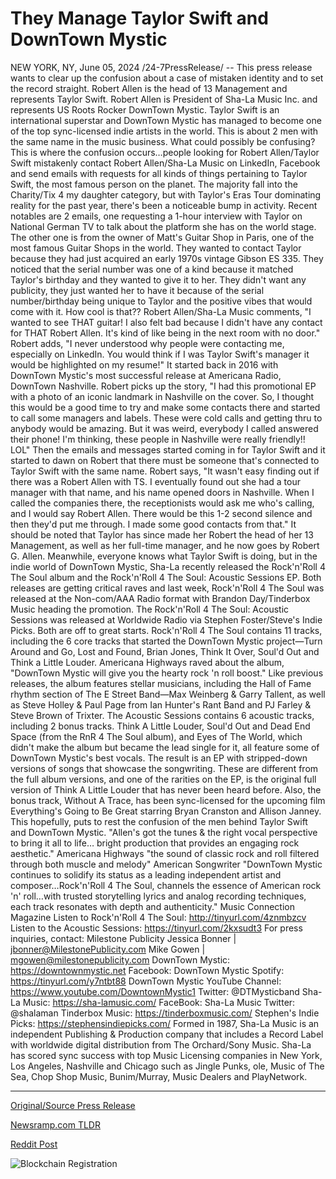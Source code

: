 # They Manage Taylor Swift and DownTown Mystic

NEW YORK, NY, June 05, 2024 /24-7PressRelease/ -- This press release wants to clear up the confusion about a case of mistaken identity and to set the record straight. Robert Allen is the head of 13 Management and represents Taylor Swift. Robert Allen is President of Sha-La Music Inc. and represents US Roots Rocker DownTown Mystic. Taylor Swift is an international superstar and DownTown Mystic has managed to become one of the top sync-licensed indie artists in the world. This is about 2 men with the same name in the music business. What could possibly be confusing?  This is where the confusion occurs…people looking for Robert Allen/Taylor Swift mistakenly contact Robert Allen/Sha-La Music on LinkedIn, Facebook and send emails with requests for all kinds of things pertaining to Taylor Swift, the most famous person on the planet. The majority fall into the Charity/Tix 4 my daughter category, but with Taylor's Eras Tour dominating reality for the past year, there's been a noticeable bump in activity. Recent notables are 2 emails, one requesting a 1-hour interview with Taylor on National German TV to talk about the platform she has on the world stage. The other one is from the owner of Matt's Guitar Shop in Paris, one of the most famous Guitar Shops in the world. They wanted to contact Taylor because they had just acquired an early 1970s vintage Gibson ES 335. They noticed that the serial number was one of a kind because it matched Taylor's birthday and they wanted to give it to her. They didn't want any publicity, they just wanted her to have it because of the serial number/birthday being unique to Taylor and the positive vibes that would come with it. How cool is that??   Robert Allen/Sha-La Music comments, "I wanted to see THAT guitar! I also felt bad because I didn't have any contact for THAT Robert Allen. It's kind of like being in the next room with no door." Robert adds, "I never understood why people were contacting me, especially on LinkedIn. You would think if I was Taylor Swift's manager it would be highlighted on my resume!" It started back in 2016 with DownTown Mystic's most successful release at Americana Radio, DownTown Nashville. Robert picks up the story, "I had this promotional EP with a photo of an iconic landmark in Nashville on the cover. So, I thought this would be a good time to try and make some contacts there and started to call some managers and labels. These were cold calls and getting thru to anybody would be amazing. But it was weird, everybody I called answered their phone! I'm thinking, these people in Nashville were really friendly!! LOL"  Then the emails and messages started coming in for Taylor Swift and it started to dawn on Robert that there must be someone that's connected to Taylor Swift with the same name. Robert says, "It wasn't easy finding out if there was a Robert Allen with TS. I eventually found out she had a tour manager with that name, and his name opened doors in Nashville. When I called the companies there, the receptionists would ask me who's calling, and I would say Robert Allen. There would be this 1-2 second silence and then they'd put me through. I made some good contacts from that." It should be noted that Taylor has since made her Robert the head of her 13 Management, as well as her full-time manager, and he now goes by Robert G. Allen.  Meanwhile, everyone knows what Taylor Swift is doing, but in the indie world of DownTown Mystic, Sha-La recently released the Rock'n'Roll 4 The Soul album and the Rock'n'Roll 4 The Soul: Acoustic Sessions EP. Both releases are getting critical raves and last week, Rock'n'Roll 4 The Soul was released at the Non-com/AAA Radio format with Brandon Day/Tinderbox Music heading the promotion. The Rock'n'Roll 4 The Soul: Acoustic Sessions was released at Worldwide Radio via Stephen Foster/Steve's Indie Picks. Both are off to great starts.  Rock'n'Roll 4 The Soul contains 11 tracks, including the 6 core tracks that started the DownTown Mystic project—Turn Around and Go, Lost and Found, Brian Jones, Think It Over, Soul'd Out and Think a Little Louder. Americana Highways raved about the album,  "DownTown Mystic will give you the hearty rock 'n roll boost." Like previous releases, the album features stellar musicians, including the Hall of Fame rhythm section of The E Street Band—Max Weinberg & Garry Tallent, as well as Steve Holley & Paul Page from Ian Hunter's Rant Band and PJ Farley & Steve Brown of Trixter.  The Acoustic Sessions contains 6 acoustic tracks, including 2 bonus tracks. Think A Little Louder, Soul'd Out and Dead End Space (from the RnR 4 The Soul album), and Eyes of The World, which didn't make the album but became the lead single for it, all feature some of DownTown Mystic's best vocals. The result is an EP with stripped-down versions of songs that showcase the songwriting. These are different from the full album versions, and one of the rarities on the EP, is the original full version of Think A Little Louder that has never been heard before. Also, the bonus track, Without A Trace, has been sync-licensed for the upcoming film Everything's Going to Be Great starring Bryan Cranston and Allison Janney. This hopefully, puts to rest the confusion of the men behind Taylor Swift and DownTown Mystic.  "Allen's got the tunes & the right vocal perspective to bring it all to life… bright production that provides an engaging rock aesthetic." Americana Highways  "the sound of classic rock and roll filtered through both muscle and melody" American Songwriter  "DownTown Mystic continues to solidify its status as a leading independent artist and composer…Rock'n'Roll 4 The Soul, channels the essence of American rock 'n' roll…with trusted storytelling lyrics and analog recording techniques, each track resonates with depth and authenticity." Music Connection Magazine  Listen to Rock'n'Roll 4 The Soul: http://tinyurl.com/4znmbzcv Listen to the Acoustic Sessions: https://tinyurl.com/2kxsudt3  For press inquiries, contact:  Milestone Publicity Jessica Bonner | jbonner@MilestonePublicity.com  Mike Gowen | mgowen@milestonepublicity.com  DownTown Mystic: https://downtownmystic.net Facebook: DownTown Mystic Spotify: https://tinyurl.com/y7ntbt88 DownTown Mystic YouTube Channel: https://www.youtube.com/DowntownMystic1 Twitter: @DTMysticband  Sha-La Music: https://sha-lamusic.com/ FaceBook: Sha-La Music Twitter: @shalaman  Tinderbox Music: https://tinderboxmusic.com/ Stephen's Indie Picks: https://stephensindiepicks.com/  Formed in 1987, Sha-La Music is an independent Publishing & Production company that includes a Record Label with worldwide digital distribution from The Orchard/Sony Music. Sha-La has scored sync success with top Music Licensing companies in New York, Los Angeles, Nashville and Chicago such as Jingle Punks, ole, Music of The Sea, Chop Shop Music, Bunim/Murray, Music Dealers and PlayNetwork. 

---

[Original/Source Press Release](https://www.24-7pressrelease.com/press-release/511377/they-manage-taylor-swift-and-downtown-mystic)
                    

[Newsramp.com TLDR](None) 



[Reddit Post](https://www.reddit.com/r/BookNews/comments/1d8jwdz/mistaken_identity_and_musical_success_the_robert/) 



![Blockchain Registration](https://cdn.newsramp.app/24-7PressRelease/qrcode/246/5/barnRBWo.webp)
